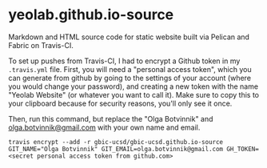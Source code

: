 yeolab.github.io-source
=======================

Markdown and HTML source code for static website built via Pelican and Fabric on Travis-CI.


To set up pushes from Travis-CI, I had to encrypt a Github token in my `.travis.yml` file. First, you will need a "personal access token", which you can generate from
github by going to the settings of your account (where you would change your password),
and creating a new token with the name "Yeolab Website" (or whatever you want to call it). Make sure to copy this to your clipboard because for security reasons, you'll only see it once.

Then, run this command, but replace the "Olga Botvinnik" and olga.botvinnik@gmail.com with your own name and email.

```
travis encrypt --add -r gbic-ucsd/gbic-ucsd.github.io-source GIT_NAME="Olga Botvinnik" GIT_EMAIL=olga.botvinnik@gmail.com GH_TOKEN=<secret personal access token from github.com>
```
